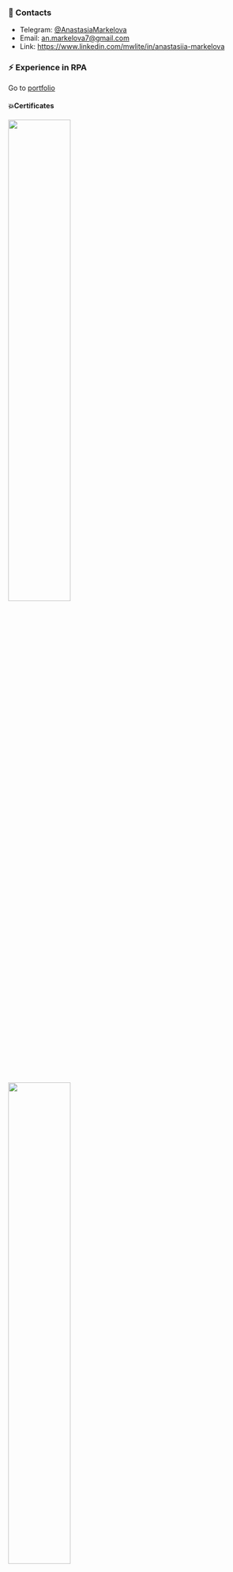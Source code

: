 ### 💬 Contacts
- Telegram: [@AnastasiaMarkelova](https://t.me/AnastasiaMarkelova)
- Email: an.markelova7@gmail.com
- Link: https://www.linkedin.com/mwlite/in/anastasiia-markelova

### ⚡ Experience in RPA
Go to [portfolio](https://drive.google.com/file/d/1a_6qMxa1AbtjHGtKKdzrwH_FMWX7XssC/view?usp=share_link)

#### 💥Сertificates
<a href='https://github.com/anmarkelova/anmarkelova/blob/main/%D0%A1ertificates/UiPath%20Certified%20Advanced%20RPA%20Developer%20v1.0%20certificate.jpg'><img src='https://github.com/anmarkelova/anmarkelova/blob/main/%D0%A1ertificates/UiPath%20Certified%20Advanced%20RPA%20Developer%20v1.0%20certificate.jpg' style='width: 50%'></a><br>
<a href='https://github.com/anmarkelova/anmarkelova/blob/main/%D0%A1ertificates/PIX%20RPA%20Advanced%20Developer.jpg'><img src='https://github.com/anmarkelova/anmarkelova/blob/main/%D0%A1ertificates/PIX%20RPA%20Advanced%20Developer.jpg' style='width: 50%'></a><br>
<a href='https://github.com/anmarkelova/anmarkelova/blob/main/%D0%A1ertificates/Primo%20RPA%20Developer.jpg'><img src='https://github.com/anmarkelova/anmarkelova/blob/main/%D0%A1ertificates/Primo%20RPA%20Developer.jpg' style='width: 50%'></a>

